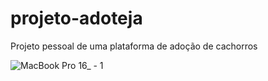 # projeto-adoteja
Projeto pessoal de uma plataforma de adoção de cachorros

![MacBook Pro 16_ - 1](https://github.com/user-attachments/assets/148f842f-012a-4af9-abf0-622a477887e1)
